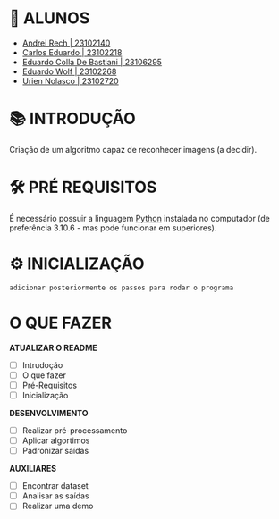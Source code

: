 # 🔖 ALUNOS

- [Andrei Rech | 23102140](https://github.com/AndreiRech) 
- [Carlos Eduardo | 23102218](https://github.com/shimpas-ville)
- [Eduardo Colla De Bastiani | 23106295](https://github.com/eduardo-de-bastiani)
- [Eduardo Wolf | 23102268](https://github.com/dudu-wolf)
- [Urien Nolasco | 23102720](https://github.com/UrienNolasco)

# 📚 INTRODUÇÃO

Criação de um algoritmo capaz de reconhecer imagens (a decidir).

# 🛠 PRÉ REQUISITOS

É necessário possuir a linguagem [Python](https://www.python.org/downloads/) instalada no computador (de preferência 3.10.6 - mas pode funcionar em superiores).

# ⚙ INICIALIZAÇÃO

```
adicionar posteriormente os passos para rodar o programa
```

# O QUE FAZER

**ATUALIZAR O README**

- [ ] Intrudoção
- [ ] O que fazer
- [ ] Pré-Requisitos
- [ ] Inicialização

**DESENVOLVIMENTO**

- [ ] Realizar pré-processamento
- [ ] Aplicar algortimos
- [ ] Padronizar saídas 

**AUXILIARES**

- [ ] Encontrar dataset
- [ ] Analisar as saídas
- [ ] Realizar uma demo
